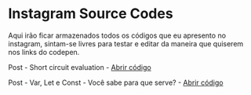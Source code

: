 # Instagram Source Codes
Aqui irão ficar armazenados todos os códigos que eu apresento no instagram, sintam-se livres para testar e editar da maneira que quiserem nos links do codepen.

Post - Short circuit evaluation - [Abrir código](https://codepen.io/pen/?template=GRNLKgb&editors=0012)

Post - Var, Let e Const - Você sabe para que serve? - [Abrir código](https://codepen.io/pen/?template=abBxGRw&editors=0012)

